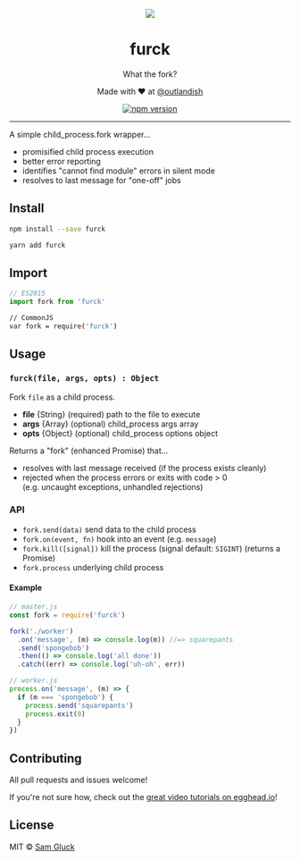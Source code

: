 <p align="center">
  <img src="https://github.com/sdgluck/furck/blob/master/assets/fork.png" />
</p>

<p><h1 align="center">furck</h1></p>

<p align="center">What the fork?</p>

<p align="center">Made with ❤ at <a href="http://www.twitter.com/outlandish">@outlandish</a></p>
  
<p align="center">
    <a href="http://badge.fury.io/js/furck"><img alt="npm version" src="https://badge.fury.io/js/furck.svg" /></a>
</p>

<hr/>

A simple child_process.fork wrapper...

- promisified child process execution
- better error reporting
- identifies "cannot find module" errors in silent mode
- resolves to last message for "one-off" jobs

## Install

```sh
npm install --save furck
```

```sh
yarn add furck
```

## Import

```js
// ES2015
import fork from 'furck'
```

```sh
// CommonJS
var fork = require('furck')
```

## Usage

### `furck(file, args, opts) : Object`

Fork `file` as a child process. 

- __file__ {String} (required) path to the file to execute
- __args__ {Array} (optional) child_process args array
- __opts__ {Object} (optional) child_process options object

Returns a "fork" (enhanced Promise) that...
- resolves with last message received (if the process exists cleanly)
- rejected when the process errors or exits with code > 0 
<br/>(e.g. uncaught exceptions, unhandled rejections)

### API

- `fork.send(data)` send data to the child process
- `fork.on(event, fn)` hook into an event (e.g. `message`)
- `fork.kill([signal])` kill the process (signal default: `SIGINT`) (returns a Promise)
- `fork.process` underlying child process

#### Example

```js
// master.js
const fork = require('furck')

fork('./worker')
  .on('message', (m) => console.log(m)) //=> squarepants
  .send('spongebob')
  .then(() => console.log('all done'))
  .catch((err) => console.log('uh-oh', err))

// worker.js
process.on('message', (m) => {
  if (m === 'spongebob') {
    process.send('squarepants')
    process.exit(0)
  }
})
```

## Contributing

All pull requests and issues welcome!

If you're not sure how, check out the [great video tutorials on egghead.io](http://bit.ly/2aVzthz)!

## License

MIT © [Sam Gluck](github.com/sdgluck)
